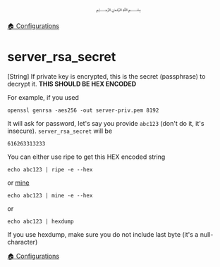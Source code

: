 <p align=center>
   ﷽
</p>

[🏠 Configurations](/docs/CONFIGURATION.md)

# server_rsa_secret
[String] If private key is encrypted, this is the secret (passphrase) to decrypt it. **THIS SHOULD BE HEX ENCODED**

For example, if you used

```
openssl genrsa -aes256 -out server-priv.pem 8192
```

It will ask for password, let's say you provide `abc123` (don't do it, it's insecure). `server_rsa_secret` will be

```
616263313233
```

You can either use ripe to get this HEX encoded string

```
echo abc123 | ripe -e --hex
```

or [mine](https://github.com/muflihun/mine#installation-cli-tool)

```
echo abc123 | mine -e --hex
```

or 

```
echo abc123 | hexdump
```

If you use hexdump, make sure you do not include last byte (it's a null-character)

[🏠 Configurations](/docs/CONFIGURATION.md)

